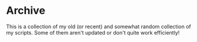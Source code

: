 # Archive
This is a collection of my old (or recent) and somewhat random collection of my scripts. Some of them aren't updated or don't quite work efficiently!
